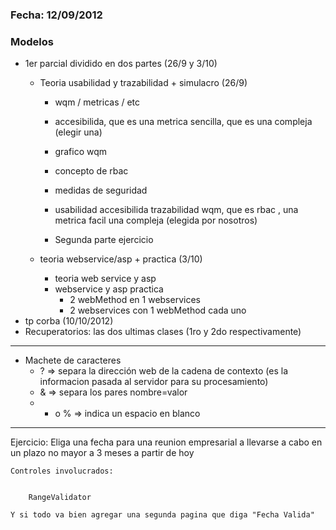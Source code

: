 ### Fecha: 12/09/2012

### Modelos

* 1er parcial dividido en dos partes (26/9 y 3/10)
	- Teoria usabilidad y trazabilidad + simulacro (26/9)
		- wqm / metricas / etc
		- accesibilida, que es una metrica sencilla, que es una compleja (elegir una)
		- grafico wqm
		- concepto de rbac
		- medidas de seguridad
		
		- usabilidad accesibilida trazabilidad wqm, que es rbac , una metrica facil una compleja (elegida por nosotros)

		- Segunda parte ejercicio

	- teoria webservice/asp + practica (3/10)
		- teoria web service y asp
		- webservice y asp practica
			- 2 webMethod en 1 webservices
			- 2 webservices con 1 webMethod cada uno
* tp corba (10/10/2012)
* Recuperatorios: las dos ultimas clases (1ro y 2do respectivamente)

---

-  Machete de caracteres
	- ? => separa la dirección web de la cadena de contexto (es la informacion pasada al servidor para su procesamiento)
	- & => separa los pares nombre=valor
	- + o % => indica un espacio en blanco
 
----
Ejercicio:
	Eliga una fecha para una reunion empresarial a llevarse a cabo en un plazo no mayor a 3 meses a partir de hoy

	Controles involucrados:
		
		
		RangeValidator
		
	Y si todo va bien agregar una segunda pagina que diga "Fecha Valida"
